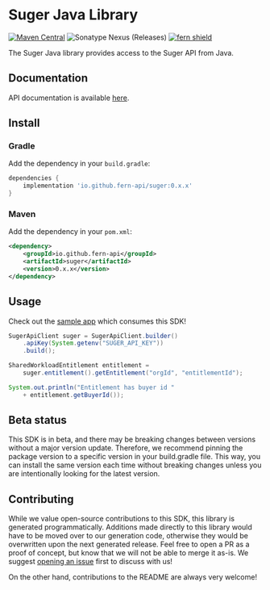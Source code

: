 # Suger Java Library

[![Maven Central](https://img.shields.io/maven-central/v/io.github.fern-api/suger)](https://central.sonatype.dev/artifact/io.github.fern-api/suger/0.0.7/versions) 
![Sonatype Nexus (Releases)](https://img.shields.io/nexus/r/io.github.fern-api/suger?server=https%3A%2F%2Fs01.oss.sonatype.org)
[![fern shield](https://img.shields.io/badge/%F0%9F%8C%BF-SDK%20generated%20by%20Fern-brightgreen)](https://github.com/fern-api/fern)

The Suger Java library provides access to the Suger API from Java.

## Documentation

API documentation is available [here](https://apidoc.suger.io/).

## Install

### Gradle

Add the dependency in your `build.gradle`:

```groovy
dependencies {
    implementation 'io.github.fern-api/suger:0.x.x'
}
```

### Maven

Add the dependency in your `pom.xml`:

```xml
<dependency>
    <groupId>io.github.fern-api</groupId>
    <artifactId>suger</artifactId>
    <version>0.x.x</version>
</dependency>
```

## Usage

Check out the [sample app](.sample-app/app.java) which consumes this SDK!

```java
SugerApiClient suger = SugerApiClient.builder()
    .apiKey(System.getenv("SUGER_API_KEY"))
    .build();

SharedWorkloadEntitlement entitlement =
    suger.entitlement().getEntitlement("orgId", "entitlementId");

System.out.println("Entitlement has buyer id "
    + entitlement.getBuyerId());
```

## Beta status

This SDK is in beta, and there may be breaking changes between versions without a major version update. Therefore, we recommend pinning the package version to a specific version in your build.gradle file. This way, you can install the same version each time without breaking changes unless you are intentionally looking for the latest version.

## Contributing

While we value open-source contributions to this SDK, this library is generated programmatically. Additions made directly to this library would have to be moved over to our generation code, otherwise they would be overwritten upon the next generated release. Feel free to open a PR as a proof of concept, but know that we will not be able to merge it as-is. We suggest [opening an issue](https://github.com/fern-suger/suger-java/issues) first to discuss with us!

On the other hand, contributions to the README are always very welcome!
